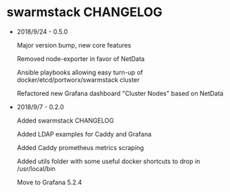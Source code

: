 # swarmstack CHANGELOG

* 2018/9/24 - 0.5.0

    Major version bump, new core features

    Removed node-exporter in favor of NetData

    Ansible playbooks allowing easy turn-up of docker/etcd/portworx/swarmstack cluster

    Refactored new Grafana dashboard "Cluster Nodes" based on NetData


* 2018/9/7 - 0.2.0

    Added swarmstack CHANGELOG

    Added LDAP examples for Caddy and Grafana

    Added Caddy prometheus metrics scraping

    Added utils folder with some useful docker shortcuts to drop in /usr/local/bin

    Move to Grafana 5.2.4
